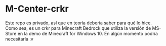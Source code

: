 # M-Center-crkr

Este repo es privado, así que en teoría debería saber para qué lo hice. Como sea, es un crkr para Minecraft Bedrock que utiliza la versión de
MS-Store en la demo de Minecraft for Windows 10. En algún momento podría necesitarla :v
